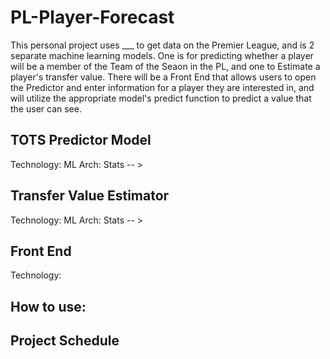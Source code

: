# PL-Player-Forecast

This personal project uses ___ to get data on the Premier League, and is 2 separate machine learning models. One is for predicting whether a player will be a member of the Team of the Seaon in the PL, and one to Estimate a player's transfer value. There will be a Front End that allows users to open the Predictor and enter information for a player they are interested in, and will utilize the appropriate model's predict function to predict a value that the user can see.


## TOTS Predictor Model
Technology:
ML Arch:
Stats -- >

## Transfer Value Estimator

Technology: 
ML Arch:
Stats -- >

## Front End
Technology:


## How to use: 


## Project Schedule
